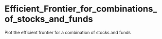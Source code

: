 # Efficient_Frontier_for_combinations_of_stocks_and_funds
Plot the efficient frontier for a combination of stocks and funds
